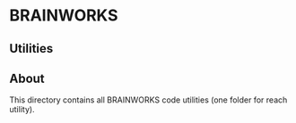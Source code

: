 # BRAINWORKS

## Utilities 



## About

This directory contains all BRAINWORKS code utilities (one folder for reach utility).

